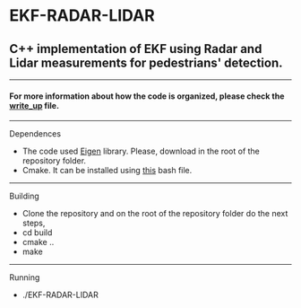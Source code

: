 # EKF-RADAR-LIDAR
## C++ implementation of EKF using Radar and Lidar measurements for pedestrians' detection.
---
#### For more information about how the code is organized, please check the [write_up](write_up.md) file.
---
Dependences
* The code used [Eigen](http://eigen.tuxfamily.org/index.php?title=Main_Page) library. Please, download in the root of the repository folder.
* Cmake. It can be installed using [this](setup_make.sh) bash file.
---
Building
* Clone the repository and on the root of the repository folder do the next steps,
* cd build
* cmake ..
* make
---
Running
* ./EKF-RADAR-LIDAR
